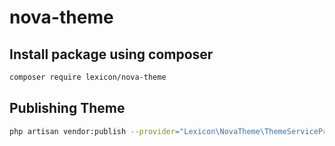 # nova-theme

## Install package using composer

```bash
composer require lexicon/nova-theme
```
## Publishing Theme
```bash
php artisan vendor:publish --provider="Lexicon\NovaTheme\ThemeServiceProvider"
```
